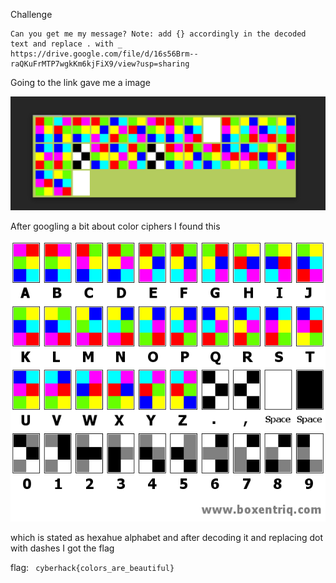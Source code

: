 Challenge
```
Can you get me my message? Note: add {} accordingly in the decoded text and replace . with _ 
https://drive.google.com/file/d/16s56Brm--raQKuFrMTP7wgkKm6kjFiX9/view?usp=sharing
```

Going to the link gave me a image 

<img src='Capture.PNG'/>

After googling a bit about color ciphers I found this

<img src='hexahue-alphabet.png'/>

which is stated as hexahue alphabet and after decoding it and replacing dot with dashes  I got the flag               

flag: ``` cyberhack{colors_are_beautiful}```
